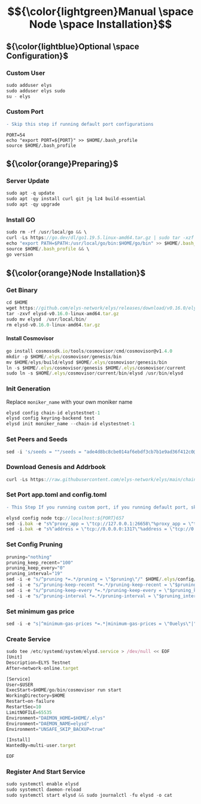 # $${\color{lightgreen}Manual \space Node \space Installation}$$

## ${\color{lightblue}Optional \space Configuration}$
### Custom User

```javascript
sudo adduser elys
sudo adduser elys sudo
su - elys
```
### Custom Port
```diff
- Skip this step if running default port configurations
```
```
PORT=54
echo "export PORT=${PORT}" >> $HOME/.bash_profile
source $HOME/.bash_profile
```
 
## ${\color{orange}Preparing}$	
### Server Update
```javascript
sudo apt -q update
sudo apt -qy install curl git jq lz4 build-essential
sudo apt -qy upgrade
```

### Install GO
```javascript
sudo rm -rf /usr/local/go && \
curl -Ls https://go.dev/dl/go1.19.5.linux-amd64.tar.gz | sudo tar -xzf - -C /usr/local && \
echo "export PATH=$PATH:/usr/local/go/bin:$HOME/go/bin" >> $HOME/.bash_profile && \
source $HOME/.bash_profile && \
go version


```
## ${\color{orange}Node Installation}$	
### Get Binary
```javascript
cd $HOME
wget https://github.com/elys-network/elys/releases/download/v0.16.0/elysd-v0.16.0-linux-amd64.tar.gz
tar -zxvf elysd-v0.16.0-linux-amd64.tar.gz
sudo mv elysd  /usr/local/bin/
rm elysd-v0.16.0-linux-amd64.tar.gz
```

#### Install Cosmovisor
```javascript
go install cosmossdk.io/tools/cosmovisor/cmd/cosmovisor@v1.4.0
mkdir -p $HOME/.elys/cosmovisor/genesis/bin
mv $HOME/elys/build/elysd $HOME/.elys/cosmovisor/genesis/bin
ln -s $HOME/.elys/cosmovisor/genesis $HOME/.elys/cosmovisor/current
sudo ln -s $HOME/.elys/cosmovisor/current/bin/elysd /usr/bin/elysd
```

### Init Generation

Replace `moniker_name` with your own moniker name
```javascript
elysd config chain-id elystestnet-1
elysd config keyring-backend test
elysd init moniker_name --chain-id elystestnet-1
```

### Set Peers and Seeds
```javascript
sed -i 's/seeds = ""/seeds = "ade4d8bc8cbe014af6ebdf3cb7b1e9ad36f412c0@testnet-seeds.polkachu.com:22056"/' ~/.elys/config/config.toml
```

### Download Genesis and Addrbook
```javascript
curl -Ls https://raw.githubusercontent.com/elys-network/elys/main/chain/genesis.json > $HOME/.elys/config/genesis.json
```

### Set Port app.toml and config.toml
```diff
- This Step If you running custom port, if you running default port, skip this step
```
```javascript
elysd config node tcp://localhost:${PORT}657
sed -i.bak -e "s%^proxy_app = \"tcp://127.0.0.1:26658\"%proxy_app = \"tcp://127.0.0.1:${PORT}658\"%; s%^laddr = \"tcp://127.0.0.1:26657\"%laddr = \"tcp://127.0.0.1:${PORT}657\"%; s%^pprof_laddr = \"localhost:6060\"%pprof_laddr = \"localhost:${PORT}060\"%; s%^laddr = \"tcp://0.0.0.0:26656\"%laddr = \"tcp://0.0.0.0:${PORT}656\"%; s%^prometheus_listen_addr = \":26660\"%prometheus_listen_addr = \":${PORT}660\"%" $HOME/.elys/config/config.toml
sed -i.bak -e "s%^address = \"tcp://0.0.0.0:1317\"%address = \"tcp://0.0.0.0:${PORT}317\"%; s%^address = \":8080\"%address = \":${PORT}080\"%; s%^address = \"0.0.0.0:9090\"%address = \"0.0.0.0:${PORT}090\"%; s%^address = \"0.0.0.0:9091\"%address = \"0.0.0.0:${PORT}091\"%" $HOME/.elys/config/app.toml
```

### Set Config Pruning
```javascript
pruning="nothing"
pruning_keep_recent="100"
pruning_keep_every="0"
pruning_interval="19"
sed -i -e "s/^pruning *=.*/pruning = \"$pruning\"/" $HOME/.elys/config/app.toml
sed -i -e "s/^pruning-keep-recent *=.*/pruning-keep-recent = \"$pruning_keep_recent\"/" $HOME/.elys/config/app.toml
sed -i -e "s/^pruning-keep-every *=.*/pruning-keep-every = \"$pruning_keep_every\"/" $HOME/.elys/config/app.toml
sed -i -e "s/^pruning-interval *=.*/pruning-interval = \"$pruning_interval\"/" $HOME/.elys/config/app.toml
```

### Set minimum gas price
```javascript
sed -i -e "s|^minimum-gas-prices *=.*|minimum-gas-prices = \"0uelys\"|" $HOME/.elys/config/app.toml
```

### Create Service

```javascript
sudo tee /etc/systemd/system/elysd.service > /dev/null << EOF
[Unit]
Description=ELYS Testnet
After=network-online.target

[Service]
User=$USER
ExecStart=$HOME/go/bin/cosmovisor run start
WorkingDirectory=$HOME
Restart=on-failure
RestartSec=10
LimitNOFILE=65535
Environment="DAEMON_HOME=$HOME/.elys"
Environment="DAEMON_NAME=elysd"
Environment="UNSAFE_SKIP_BACKUP=true"

[Install]
WantedBy=multi-user.target

EOF
```

### Register And Start Service
```javascript
sudo systemctl enable elysd
sudo systemctl daemon-reload
sudo systemctl start elysd && sudo journalctl -fu elysd -o cat
